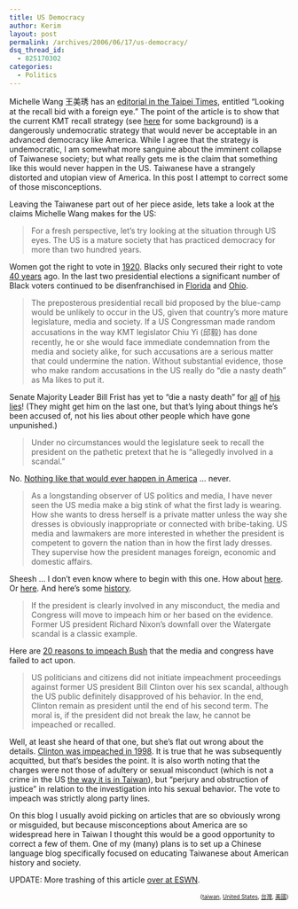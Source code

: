 ```yaml
---
title: US Democracy
author: Kerim
layout: post
permalink: /archives/2006/06/17/us-democracy/
dsq_thread_id:
  - 825170302
categories:
  - Politics
---
```

Michelle Wang 王美琇 has an <a href="http://www.taipeitimes.com/News/editorials/archives/2006/06/18/2003314262" onclick="_gaq.push(['_trackEvent', 'outbound-article', 'http://www.taipeitimes.com/News/editorials/archives/2006/06/18/2003314262', 'editorial in the Taipei Times']);" >editorial in the Taipei Times</a>, entitled &#8220;Looking at the recall bid with a foreign eye.&#8221; The point of the article is to show that the current KMT recall strategy (see <a href="http://jujuflop.yule.org/2006/06/14/recall-the-president" onclick="_gaq.push(['_trackEvent', 'outbound-article', 'http://jujuflop.yule.org/2006/06/14/recall-the-president', 'here']);" >here</a> for some background) is a dangerously undemocratic strategy that would never be acceptable in an advanced democracy like America. While I agree that the strategy is undemocratic, I am somewhat more sanguine about the imminent collapse of Taiwanese society; but what really gets me is the claim that something like this would never happen in the US. Taiwanese have a strangely distorted and utopian view of America. In this post I attempt to correct some of those misconceptions.

Leaving the Taiwanese part out of her piece aside, lets take a look at the claims Michelle Wang makes for the US:

> For a fresh perspective, let&#8217;s try looking at the situation through US eyes. The US is a mature society that has practiced democracy for more than two hundred years.

Women got the right to vote in <a href="http://dpsinfo.com/women/history/timeline.html" onclick="_gaq.push(['_trackEvent', 'outbound-article', 'http://dpsinfo.com/women/history/timeline.html', '1920']);" >1920</a>. Blacks only secured their right to vote <a href="http://www.msnbc.msn.com/id/8487686/" onclick="_gaq.push(['_trackEvent', 'outbound-article', 'http://www.msnbc.msn.com/id/8487686/', '40 years']);" >40 years</a> ago. In the last two presidential elections a significant number of Black voters continued to be disenfranchised in <a href="http://www.sfgate.com/cgi-bin/article.cgi?file=/chronicle/archive/2004/06/20/ING2976LG61.DTL" onclick="_gaq.push(['_trackEvent', 'outbound-article', 'http://www.sfgate.com/cgi-bin/article.cgi?file=/chronicle/archive/2004/06/20/ING2976LG61.DTL', 'Florida']);" >Florida</a> and <a href="http://www.gregpalast.com/detail.cfm?artid=393&#038;row=0" onclick="_gaq.push(['_trackEvent', 'outbound-article', 'http://www.gregpalast.com/detail.cfm?artid=393&row=0', 'Ohio']);" >Ohio</a>.

> The preposterous presidential recall bid proposed by the blue-camp would be unlikely to occur in the US, given that country&#8217;s more mature legislature, media and society. If a US Congressman made random accusations in the way KMT legislator Chiu Yi (邱毅) has done recently, he or she would face immediate condemnation from the media and society alike, for such accusations are a serious matter that could undermine the nation. Without substantial evidence, those who make random accusations in the US really do &#8220;die a nasty death&#8221; as Ma likes to put it.

Senate Majority Leader Bill Frist has yet to &#8220;die a nasty death&#8221; for <a href="http://www.workingforchange.com/article.cfm?ItemID=16725" onclick="_gaq.push(['_trackEvent', 'outbound-article', 'http://www.workingforchange.com/article.cfm?ItemID=16725', 'all']);" >all</a> of <a href="http://www.talkleft.com/new_archives/011127.html" onclick="_gaq.push(['_trackEvent', 'outbound-article', 'http://www.talkleft.com/new_archives/011127.html', 'his']);" >his</a> <a href="http://www.washingtonmonthly.com/archives/individual/2006_06/008988.php" onclick="_gaq.push(['_trackEvent', 'outbound-article', 'http://www.washingtonmonthly.com/archives/individual/2006_06/008988.php', 'lies']);" >lies</a>! (They might get him on the last one, but that&#8217;s lying about things he&#8217;s been accused of, not his lies about other people which have gone unpunished.)

> Under no circumstances would the legislature seek to recall the president on the pathetic pretext that he is &#8220;allegedly involved in a scandal.&#8221;

No. <a href="http://en.wikipedia.org/wiki/Impeachment_of_Bill_Clinton" onclick="_gaq.push(['_trackEvent', 'outbound-article', 'http://en.wikipedia.org/wiki/Impeachment_of_Bill_Clinton', 'Nothing like that would ever happen in America']);" >Nothing like that would ever happen in America</a> &#8230; never.

> As a longstanding observer of US politics and media, I have never seen the US media make a big stink of what the first lady is wearing. How she wants to dress herself is a private matter unless the way she dresses is obviously inappropriate or connected with bribe-taking. US media and lawmakers are more interested in whether the president is competent to govern the nation than in how the first lady dresses. They supervise how the president manages foreign, economic and domestic affairs.

Sheesh &#8230; I don&#8217;t even know where to begin with this one. How about <a href="http://www.alternet.org/columnists/story/21124/" onclick="_gaq.push(['_trackEvent', 'outbound-article', 'http://www.alternet.org/columnists/story/21124/', 'here']);" >here</a>. Or <a href="http://www.iht.com/articles/2000/03/03/rhillary.2.t.php" onclick="_gaq.push(['_trackEvent', 'outbound-article', 'http://www.iht.com/articles/2000/03/03/rhillary.2.t.php', 'here']);" >here</a>. And here&#8217;s some <a href="http://www.pbs.org/newshour/inauguration/fashion.html" onclick="_gaq.push(['_trackEvent', 'outbound-article', 'http://www.pbs.org/newshour/inauguration/fashion.html', 'history']);" >history</a>.

> If the president is clearly involved in any misconduct, the media and Congress will move to impeach him or her based on the evidence. Former US president Richard Nixon&#8217;s downfall over the Watergate scandal is a classic example.

Here are <a href="http://www.impeachbush.org/site/News2?JServSessionIdr002=rflghtzur2.app1b&#038;page=NewsArticle&#038;id=5054&#038;security=1&#038;news_iv_ctrl=1061" onclick="_gaq.push(['_trackEvent', 'outbound-article', 'http://www.impeachbush.org/site/News2?JServSessionIdr002=rflghtzur2.app1b&page=NewsArticle&id=5054&security=1&news_iv_ctrl=1061', '20 reasons to impeach Bush']);" >20 reasons to impeach Bush</a> that the media and congress have failed to act upon.

> US politicians and citizens did not initiate impeachment proceedings against former US president Bill Clinton over his sex scandal, although the US public definitely disapproved of his behavior. In the end, Clinton remain as president until the end of his second term. The moral is, if the president did not break the law, he cannot be impeached or recalled.

Well, at least she heard of that one, but she&#8217;s flat out wrong about the details. <a href="http://en.wikipedia.org/wiki/Impeachment_of_Bill_Clinton" onclick="_gaq.push(['_trackEvent', 'outbound-article', 'http://en.wikipedia.org/wiki/Impeachment_of_Bill_Clinton', 'Clinton was impeached in 1998']);" >Clinton was impeached in 1998</a>. It is true that he was subsequently acquitted, but that&#8217;s besides the point. It is also worth noting that the charges were not those of adultery or sexual misconduct (which is not a crime in the US <a href="http://www.taipeitimes.com/News/local/archives/2000/01/03/18080" onclick="_gaq.push(['_trackEvent', 'outbound-article', 'http://www.taipeitimes.com/News/local/archives/2000/01/03/18080', 'the way it is in Taiwan']);" >the way it is in Taiwan</a>), but &#8220;perjury and obstruction of justice&#8221; in relation to the investigation into his sexual behavior. The vote to impeach was strictly along party lines.

On this blog I usually avoid picking on articles that are so obviously wrong or misguided, but because misconceptions about America are so widespread here in Taiwan I thought this would be a good opportunity to correct a few of them. One of my (many) plans is to set up a Chinese language blog specifically focused on educating Taiwanese about American history and society.

UPDATE: More trashing of this article <a href="http://www.zonaeuropa.com/200606.brief.htm" onclick="_gaq.push(['_trackEvent', 'outbound-article', 'http://www.zonaeuropa.com/200606.brief.htm', 'over at ESWN']);" >over at ESWN</a>.

<!-- technorati tags start -->

<div style="text-align:right;">
  <span style="font-size:x-small;">{<a href="http://www.technorati.com/tag/taiwan" onclick="_gaq.push(['_trackEvent', 'outbound-article', 'http://www.technorati.com/tag/taiwan', 'taiwan']);"  rel="tag">taiwan</a>, <a href="http://www.technorati.com/tag/United States" onclick="_gaq.push(['_trackEvent', 'outbound-article', 'http://www.technorati.com/tag/United States', 'United States']);"  rel="tag">United States</a>, <a href="http://www.technorati.com/tag/台灣" onclick="_gaq.push(['_trackEvent', 'outbound-article', 'http://www.technorati.com/tag/台灣', '台灣']);"  rel="tag">台灣</a>, <a href="http://www.technorati.com/tag/美國" onclick="_gaq.push(['_trackEvent', 'outbound-article', 'http://www.technorati.com/tag/美國', '美國']);"  rel="tag">美國</a>}</span>


<!-- technorati tags end -->

